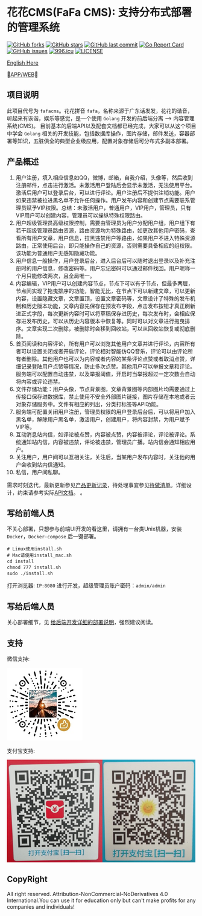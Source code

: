 # 花花CMS(FaFa CMS): 支持分布式部署的管理系统

[![GitHub forks](https://img.shields.io/github/forks/hunterhug/fafacms.svg?style=social&label=Forks)](https://github.com/hunterhug/fafacms/network)
[![GitHub stars](https://img.shields.io/github/stars/hunterhug/fafacms.svg?style=social&label=Stars)](https://github.com/hunterhug/fafacms/stargazers)
[![GitHub last commit](https://img.shields.io/github/last-commit/hunterhug/fafacms.svg)](https://github.com/hunterhug/fafacms)
[![Go Report Card](https://goreportcard.com/badge/github.com/hunterhug/fafacms)](https://goreportcard.com/report/github.com/hunterhug/fafacms)
[![GitHub issues](https://img.shields.io/github/issues/hunterhug/fafacms.svg)](https://github.com/hunterhug/fafacms/issues)
[![996.icu](https://img.shields.io/badge/link-996.icu-red.svg)](https://996.icu) 
[![LICENSE](https://img.shields.io/badge/license-Anti%20996-blue.svg)](https://github.com/996icu/996.ICU/blob/master/LICENSE)

[English Here](/README_EN.md)

💐[APP/WEB](https://github.com/hunterhug/fafafront)💐

## 项目说明

此项目代号为 `fafacms`。花花拼音 `fafa`，名称来源于广东话发发，花花的谐音，听起来有诙谐，娱乐等感觉，是一个使用 `Golang` 开发的前后端分离 --> 内容管理系统(CMS)。
目前基本的后端API以及配套文档都已经完成，大家可以从这个项目中学会 `Golang` 相关的开发技能，包括数据库操作，图片存储，邮件发送，容器部署等知识，五脏俱全的典型企业级应用，配置对象存储后可分布式多副本部署。

## 产品概述

1. 用户注册，填入相应信息如QQ，微博，邮箱，自我介绍，头像等，然后收到注册邮件，点击进行激活。未激活用户登陆后会显示未激活，无法使用平台。激活后用户可以登录后台，可以进行评论。用户注册后不提供注销功能。用户如果违禁被拉进黑名单不允许任何操作。用户发布内容和创建节点需要联系管理员赋予VIP权限。总结：未激活用户，普通用户，VIP用户，管理员，只有VIP用户可以创建内容，管理员可以操纵特殊权限路由。
2. 用户超级管理员高级权限控制，需要由管理员为用户分配用户组，用户组下有若干超级管理员路由资源，路由资源均为特殊路由，如更改其他用户密码，查看所有用户文章，用户信息，拉黑违禁用户等路由，如果用户不进入特殊资源路由，正常使用后台，即只能操作自己的资源，否则需要具备相应的组权限。该功能为普通用户无感知隐藏功能。
3. 用户信息一般操作，用户登录后台，进入后台后可以随时退出登录以及补充注册时的用户信息，修改密码等。用户忘记密码可以通过邮件找回。用户昵称一个月只能修改两次，且全局唯一。
4. 内容编辑，VIP用户可以创建内容节点，节点下可以有子节点，但最多两层，节点间实现了拖曳排序的功能，智能无比，在节点下可以新建文章，可以更新内容，设置隐藏文章，文章置顶，设置文章密码等，文章设计了特殊的发布机制和历史版本功能，文章内容先保存在预发布字段，点击发布按钮才真正刷新进正式字段，每次更新内容时可以将草稿保存进历史，每次发布时，会相应保存进发布历史，可以从历史内容版本中恢复等。同时可以对文章进行拖曳排序。文章实现二次删除，被删除时会移到回收站，可以从回收站恢复或彻底删除。
5. 首页阅读和内容评论，所有用户可以浏览其他用户文章并进行评论，内容所有者可以设置关闭或者开启评论，评论相对智能仿QQ音乐，评论可以由评论所有者删除。其他用户也可以为内容或者内容的某条评论点赞或者取消点赞，详细记录登陆用户点赞等情况，防止多次点赞。其他用户可以举报文章和评论。服务端可以配置自动违禁，以及举报阈值，开启时当举报超过一定次数会自动将内容或评论违禁。
6. 文件存储功能：用户头像，节点背景图，文章背景图等内部图片均需要通过上传接口保存进数据库，禁止使用不安全外部图片链接，图片存储在本地或者云对象存储服务中。文件有相应的列出，分类打标签等API功能。
7. 服务端可配置关闭用户注册，管理员权限的用户登录后台后，可以将用户加入黑名单，解除用户黑名单，激活用户，创建用户，将内容封禁，为用户赋予VIP等。
8. 互动消息站内信，如评论被点赞，内容被点赞，内容被评论，评论被评论。系统通知站内信，内容被违禁，评论被违禁，管理员广播。站内信会通知相应用户。
9. 关注用户，用户间可以互相关注，关注后，当某用户发布内容时，关注他的用户会收到站内信通知。
10. 私信，用户间私聊。

需求时刻迭代，最新更新参见[产品更新记录](/log.md)，待处理事宜参见[待做清单](/todo.md)。详细设计，约束请参考实际[API文档](https://github.com/hunterhug/fafadoc)。
。

## 写给前端人员

不关心部署，只想参与前端UI开发的看这里，请拥有一台类Unix机器，安装 `Docker`，`Docker-compose` 后一键部署。

```
# Linux使用install.sh
# Mac请使用install_mac.sh
cd install
chmod 777 install.sh
sudo ./install.sh
```

打开浏览器: `IP:8080` 进行开发，超级管理员账户密码：`admin/admin`

## 写给后端人员

关心部署细节，见 [给后端开发详细的部署说明](/install/README.md)，强烈建议阅读。

## 支持

微信支持:

![](/doc/support/weixin.jpg)

支付宝支持:

![](/doc/support/alipay.png)

## CopyRight

All right reserved. Attribution-NonCommercial-NoDerivatives 4.0 International.You can use it for education only but can't make profits for any companies and individuals!
